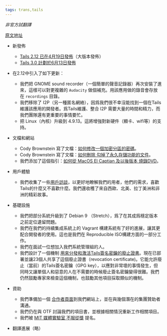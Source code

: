 ```yaml
---
tags: trans,tails
---
```



_非官方試翻譯_

[原文地址](https://tails.boum.org/news/report_2017_04/)

- 新發佈
	- [Tails 2.12 已在4月19日發佈](https://tails.boum.org/news/version_2.12/index.en.html)（大版本發佈）
	- [Tails 3.0 計劃於6月13日發佈](https://tails.boum.org/contribute/calendar/)

- 在2.12中引入了如下更新：
	- 我們把 GNOME sound recorder（一個簡單的聲音記錄器）再次安裝了進來，這樣可以對更複雜的 `Audacity` 做個補充。用該應用做的錄音會存放在 `recordings` 目錄。
	- 我們移除了 I2P（另一種匿名網絡），因爲我們很不幸沒能找到一個在Tails維護該應用的開發者。爲Tails維護、整合 I2P 需要大量的時間和精力，而我們團隊還有更重要的事情要忙。
	- 把 Linux（內核）升級到 4.9.13。這將增強對新硬件（顯卡、wifi等）的支持。

<!--more-->

- 文檔和網站
	- Cody Brownstein 寫了文檔：[如何修改一個加密分區的密碼](https://tails.boum.org/doc/encryption_and_privacy/encrypted_volumes/index.en.html#change)。  
	- Cody Brownstein 寫了文檔：[如何刪除 勾掉了永久存儲功能的文件](https://tails.boum.org/doc/first_steps/persistence/configure/index.en.html#deselect)。
	- 我們添加了這個指引：[如何從 MacOS El Captian 及以後版本 燒錄DVD](https://tails.boum.org/install/mac/dvd/index.en.html#burn-dvd)。

- 用戶體驗
	- 我們收集了一些[用戶訪談](https://tails.boum.org/blueprint/intercept_interviews/)，以更好地瞭解我們的用者，他們的需求，喜歡Tails的什麼又不喜歡什麼。我們還收穫了來自西歐、北美、拉丁美洲和非洲的精彩故事。

- 基礎設施
	- 我們把部分系統升級到了 Debian 9 （Stretch），爲了在其成爲穩定版本之前定位遺留問題。
	- 我們在我們的持續集成系統上的 Vagrant 構建系統有了好的進展，讓其更配合開發者的使用。這也是我們在 Reproducible ISO構建方面的一部分工作。
	- 我們在面試一位想加入我們系統管理組的人。
	- 我們設計了一個機制 [用來分發和激活Tails簽名密鑰的廢止證書](https://tails.boum.org/doc/about/openpgp_keys/signing_key_revocation/index.en.html)。現在已部署並讓23個人共享了這個廢止證書（revocation certificate)。它能允許廢止（當前）的Tails簽名密鑰（GPG key），以應對非常壞的事情發生，但同時又讓單個人和惡意的人在不需要的時候廢止簽名密鑰變得很難。我們仍然鼓勵專家來檢查這個機制，也鼓勵其他項目採取類似的機制。

- 資助
	- 我們準備加一個 [合作者頁面](https://labs.riseup.net/code/issues/6972)到我們網站上，並在與幾個潛在的集團贊助者溝通。
	- 我們仍在與 OTF 討論我們的項目書，並根據相關情況重新工作相關項目。
	- 我們被 [MIT 媒體實驗室 不服從獎](https://www.media.mit.edu/disobedience/) 提名。

- 翻譯進展（略）
